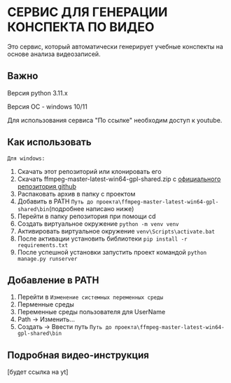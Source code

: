# СЕРВИС ДЛЯ ГЕНЕРАЦИИ КОНСПЕКТА ПО ВИДЕО
Это сервис, который автоматически генерирует учебные
конспекты на основе анализа видеозаписей.

## Важно
Версия python 3.11.x

Версия ОС - windows 10/11

Для использования сервиса "По ссылке" необходим доступ к youtube.

## Как использовать
`Для windows:`
1. Скачать этот репозиторий или клонировать его
2. Скачать ffmpeg-master-latest-win64-gpl-shared.zip с [официального репозитория github](https://github.com/btbn/ffmpeg-builds/releases)
3. Распаковать архив в папку с проектом
4. Добавить в PATH `Путь до проекта\ffmpeg-master-latest-win64-gpl-shared\bin`(подробнее написано ниже)
5. Перейти в папку репозитория при помощи cd
6. Создать виртуальное окружение `python -m venv venv`
7. Активировать виртуальное окружение `venv\Scripts\activate.bat`
8. После активации установить библиотеки `pip install -r requirements.txt`
9. После успешной установки запустить проект командой `python manage.py runserver`

## Добавление в PATH
1. Перейти в `Изменение системных переменных среды`
2. Перменные среды
3. Переменные среды пользователя для UserName
4. Path -> Изменить...
5. Создать -> Ввести путь `Путь до проекта\ffmpeg-master-latest-win64-gpl-shared\bin`

## Подробная видео-инструкция
[будет ссылка на yt]
